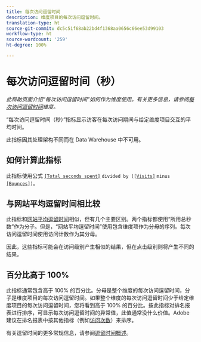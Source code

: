 ```yaml
---
title: 每次访问逗留时间
description: 维度项目的每次访问逗留时间。
translation-type: ht
source-git-commit: dc5c51f68ab22bd4f1368aa0656c66ee53d99103
workflow-type: ht
source-wordcount: '259'
ht-degree: 100%

---
```



# 每次访问逗留时间（秒）

*此帮助页面介绍“每次访问逗留时间”如何作为维度使用。有关更多信息，请参阅[每次访问逗留时间](../dimensions/time-spent-per-visit.md)维度。*

“每次访问逗留时间（秒）”指标显示访客在每次访问期间与给定维度项目交互的平均时间。

此指标因其处理架构不同而在 Data Warehouse 中不可用。

## 如何计算此指标

此指标使用公式 [`[Total seconds spent]`](total-seconds-spent.md) `divided by (`[`[Visits]`](visits.md) `minus` [`[Bounces]`](bounces.md)`)`。

## 与网站平均逗留时间相比较

此指标和[网站平均逗留时间](average-time-on-site.md)相似，但有几个主要区别。两个指标都使用“所用总秒数”作为分子。但是，“网站平均逗留时间”使用包含维度项作为分母的序列。每次访问逗留时间使用访问计数作为其分母。

因此，这些指标可能会在访问级别产生相似的结果，但在点击级别则将产生不同的结果。

## 百分比高于 100%

此指标通常包含高于 100% 的百分比。分母是整个维度的每次访问逗留时间，分子是维度项目的每次访问逗留时间。如果整个维度的每次访问逗留时间少于给定维度项目的每次访问逗留时间，您将看到高于 100% 的百分比。按此指标对排名报表进行排序，可显示每次访问逗留时间的异常值，此值通常没什么价值。Adobe 建议在排名报表中按其他指标（例如[访问次数](visits.md)）来排序。

有关逗留时间的更多常规信息，请参阅[逗留时间概述](time-spent.md)。
